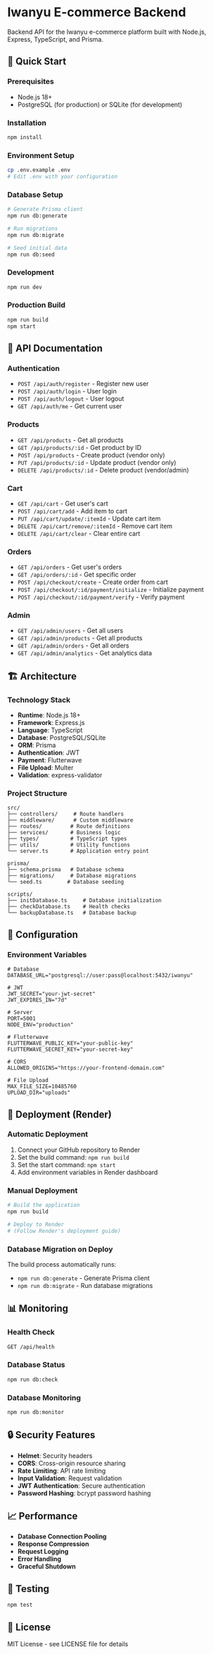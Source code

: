 # Iwanyu E-commerce Backend

Backend API for the Iwanyu e-commerce platform built with Node.js, Express, TypeScript, and Prisma.

## 🚀 Quick Start

### Prerequisites
- Node.js 18+
- PostgreSQL (for production) or SQLite (for development)

### Installation
```bash
npm install
```

### Environment Setup
```bash
cp .env.example .env
# Edit .env with your configuration
```

### Database Setup
```bash
# Generate Prisma client
npm run db:generate

# Run migrations
npm run db:migrate

# Seed initial data
npm run db:seed
```

### Development
```bash
npm run dev
```

### Production Build
```bash
npm run build
npm start
```

## 📖 API Documentation

### Authentication
- `POST /api/auth/register` - Register new user
- `POST /api/auth/login` - User login
- `POST /api/auth/logout` - User logout
- `GET /api/auth/me` - Get current user

### Products
- `GET /api/products` - Get all products
- `GET /api/products/:id` - Get product by ID
- `POST /api/products` - Create product (vendor only)
- `PUT /api/products/:id` - Update product (vendor only)
- `DELETE /api/products/:id` - Delete product (vendor/admin)

### Cart
- `GET /api/cart` - Get user's cart
- `POST /api/cart/add` - Add item to cart
- `PUT /api/cart/update/:itemId` - Update cart item
- `DELETE /api/cart/remove/:itemId` - Remove cart item
- `DELETE /api/cart/clear` - Clear entire cart

### Orders
- `GET /api/orders` - Get user's orders
- `GET /api/orders/:id` - Get specific order
- `POST /api/checkout/create` - Create order from cart
- `POST /api/checkout/:id/payment/initialize` - Initialize payment
- `POST /api/checkout/:id/payment/verify` - Verify payment

### Admin
- `GET /api/admin/users` - Get all users
- `GET /api/admin/products` - Get all products
- `GET /api/admin/orders` - Get all orders
- `GET /api/admin/analytics` - Get analytics data

## 🏗️ Architecture

### Technology Stack
- **Runtime**: Node.js 18+
- **Framework**: Express.js
- **Language**: TypeScript
- **Database**: PostgreSQL/SQLite
- **ORM**: Prisma
- **Authentication**: JWT
- **Payment**: Flutterwave
- **File Upload**: Multer
- **Validation**: express-validator

### Project Structure
```
src/
├── controllers/     # Route handlers
├── middleware/      # Custom middleware
├── routes/         # Route definitions
├── services/       # Business logic
├── types/          # TypeScript types
├── utils/          # Utility functions
└── server.ts       # Application entry point

prisma/
├── schema.prisma   # Database schema
├── migrations/     # Database migrations
└── seed.ts        # Database seeding

scripts/
├── initDatabase.ts     # Database initialization
├── checkDatabase.ts    # Health checks
└── backupDatabase.ts   # Database backup
```

## 🔧 Configuration

### Environment Variables
```env
# Database
DATABASE_URL="postgresql://user:pass@localhost:5432/iwanyu"

# JWT
JWT_SECRET="your-jwt-secret"
JWT_EXPIRES_IN="7d"

# Server
PORT=5001
NODE_ENV="production"

# Flutterwave
FLUTTERWAVE_PUBLIC_KEY="your-public-key"
FLUTTERWAVE_SECRET_KEY="your-secret-key"

# CORS
ALLOWED_ORIGINS="https://your-frontend-domain.com"

# File Upload
MAX_FILE_SIZE=10485760
UPLOAD_DIR="uploads"
```

## 🚀 Deployment (Render)

### Automatic Deployment
1. Connect your GitHub repository to Render
2. Set the build command: `npm run build`
3. Set the start command: `npm start`
4. Add environment variables in Render dashboard

### Manual Deployment
```bash
# Build the application
npm run build

# Deploy to Render
# (Follow Render's deployment guide)
```

### Database Migration on Deploy
The build process automatically runs:
- `npm run db:generate` - Generate Prisma client
- `npm run db:migrate` - Run database migrations

## 📊 Monitoring

### Health Check
```bash
GET /api/health
```

### Database Status
```bash
npm run db:check
```

### Database Monitoring
```bash
npm run db:monitor
```

## 🔒 Security Features

- **Helmet**: Security headers
- **CORS**: Cross-origin resource sharing
- **Rate Limiting**: API rate limiting
- **Input Validation**: Request validation
- **JWT Authentication**: Secure authentication
- **Password Hashing**: bcrypt password hashing

## 📈 Performance

- **Database Connection Pooling**
- **Response Compression**
- **Request Logging**
- **Error Handling**
- **Graceful Shutdown**

## 🧪 Testing

```bash
npm test
```

## 📝 License

MIT License - see LICENSE file for details
